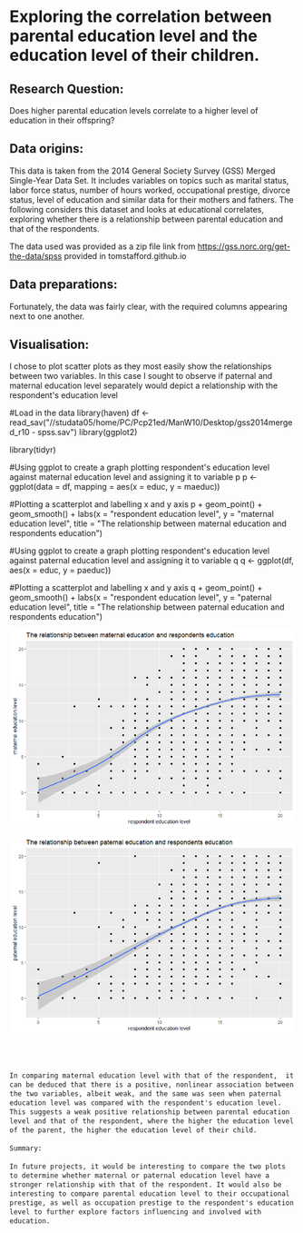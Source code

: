 # Exploring the correlation between parental education level and the education level of their children.

## Research Question: 

Does higher parental education levels correlate to a higher level of education in their offspring?

## Data origins: 

This data is taken from the 2014 General Society Survey (GSS) Merged Single-Year Data Set. It includes variables on topics such as marital status, labor force status, number of hours worked, occupational prestige, divorce status, level of education and similar data for their mothers and fathers. The following considers this dataset and looks at educational correlates, exploring whether there is a relationship between parental education and that of the respondents. 

The data used was provided as a zip file link from https://gss.norc.org/get-the-data/spss provided in tomstafford.github.io 

## Data preparations:

Fortunately, the data was fairly clear, with the required columns appearing next to one another. 

## Visualisation:

I chose to plot scatter plots as they most easily show the relationships between two variables. In this case I sought to observe if paternal and maternal education level separately would depict a relationship with the respondent's education level

#Load in the data 
library(haven)
df <- read_sav("//studata05/home/PC/Pcp21ed/ManW10/Desktop/gss2014merged_r10 - spss.sav")
library(ggplot2)

library(tidyr)


#Using ggplot to create a graph plotting respondent's education level against maternal education level and assigning it to variable p
p <- ggplot(data = df, mapping = aes(x = educ, y = maeduc))

#Plotting a scatterplot and labelling x and y axis
p + geom_point() + geom_smooth() + labs(x = "respondent education level",
                          y = "maternal education level", 
                      title = "The relationship between maternal education and respondents education")

#Using ggplot to create a graph plotting respondent's education level against paternal education level and assigning it to variable q
q <- ggplot(df, aes(x = educ, y = paeduc))

#Plotting a scatterplot and labelling x and y axis
q + geom_point() + geom_smooth() + labs(x = "respondent education level",
                                        y = "paternal education level", 
                                        title = "The relationship between paternal education and respondents education")

![Scatter plot depicting a weak nonlinear postive relationship between maternal education and respondents education](/images/maeduc_vs_educ.png "The relationship between maternal education and respondents education")

![Scatter plot depicting a weak nonlinear postive relationship between paternal education and respondents education](/images/paeduc_vs_educ.png "The relationship between paternal education and respondents education")
```


 
In comparing maternal education level with that of the respondent,  it can be deduced that there is a positive, nonlinear association between the two variables, albeit weak, and the same was seen when paternal education level was compared with the respondent's education level. This suggests a weak positive relationship between parental education level and that of the respondent, where the higher the education level of the parent, the higher the education level of their child. 

Summary:

In future projects, it would be interesting to compare the two plots to determine whether maternal or paternal education level have a stronger relationship with that of the respondent. It would also be interesting to compare parental education level to their occupational prestige, as well as occupation prestige to the respondent's education level to further explore factors influencing and involved with education.